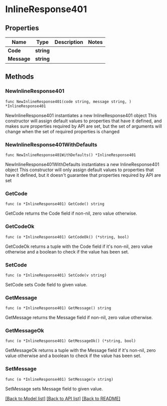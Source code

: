 # InlineResponse401

## Properties

Name | Type | Description | Notes
------------ | ------------- | ------------- | -------------
**Code** | **string** |  | 
**Message** | **string** |  | 

## Methods

### NewInlineResponse401

`func NewInlineResponse401(code string, message string, ) *InlineResponse401`

NewInlineResponse401 instantiates a new InlineResponse401 object
This constructor will assign default values to properties that have it defined,
and makes sure properties required by API are set, but the set of arguments
will change when the set of required properties is changed

### NewInlineResponse401WithDefaults

`func NewInlineResponse401WithDefaults() *InlineResponse401`

NewInlineResponse401WithDefaults instantiates a new InlineResponse401 object
This constructor will only assign default values to properties that have it defined,
but it doesn't guarantee that properties required by API are set

### GetCode

`func (o *InlineResponse401) GetCode() string`

GetCode returns the Code field if non-nil, zero value otherwise.

### GetCodeOk

`func (o *InlineResponse401) GetCodeOk() (*string, bool)`

GetCodeOk returns a tuple with the Code field if it's non-nil, zero value otherwise
and a boolean to check if the value has been set.

### SetCode

`func (o *InlineResponse401) SetCode(v string)`

SetCode sets Code field to given value.


### GetMessage

`func (o *InlineResponse401) GetMessage() string`

GetMessage returns the Message field if non-nil, zero value otherwise.

### GetMessageOk

`func (o *InlineResponse401) GetMessageOk() (*string, bool)`

GetMessageOk returns a tuple with the Message field if it's non-nil, zero value otherwise
and a boolean to check if the value has been set.

### SetMessage

`func (o *InlineResponse401) SetMessage(v string)`

SetMessage sets Message field to given value.



[[Back to Model list]](../README.md#documentation-for-models) [[Back to API list]](../README.md#documentation-for-api-endpoints) [[Back to README]](../README.md)


